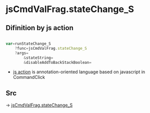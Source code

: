 # jsCmdValFrag.stateChange_S

## Difinition by js action

```js.js

var=runStateChange_S
	?func=jsCmdValFrag.stateChange_S
	?args=
		&stateString=
		&disableAddToBackStackBoolean=
```

- [js action](#) is annotation-oriented language based on javascript in CommandClick

## Src

-> [jsCmdValFrag.stateChange_S](https://github.com/puutaro/CommandClick/blob/master/app/src/main/java/com/puutaro/commandclick/fragment_lib/terminal_fragment/js_interface/system/JsCmdValFrag.kt#L25)


